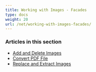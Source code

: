 ```yaml
---
title: Working with Images - Facades
type: docs
weight: 20
url: /net/working-with-images-facades/
---
```


### **Articles in this section**
- [Add and Delete Images](/pdf/net/add-and-delete-images/)
- [Convert PDF File](/pdf/net/convert-pdf-file/)
- [Replace and Extract Images](/pdf/net/replace-and-extract-images/)
